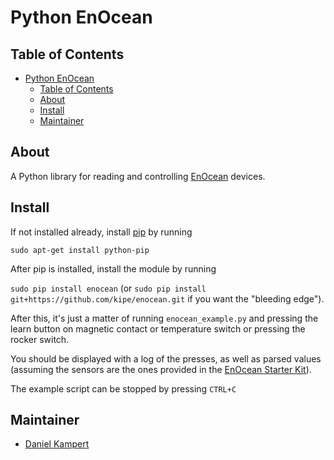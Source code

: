 # Python EnOcean

## Table of Contents

- [Python EnOcean](#python-enocean)
  - [Table of Contents](#table-of-contents)
  - [About](#about)
  - [Install](#install)
  - [Maintainer](#maintainer)

## About

A Python library for reading and controlling [EnOcean](http://www.enocean.com/) devices.

## Install

If not installed already, install [pip](https://pypi.python.org/pypi/pip) by running

`sudo apt-get install python-pip`

After pip is installed, install the module by running

`sudo pip install enocean` (or `sudo pip install git+https://github.com/kipe/enocean.git` if you want the "bleeding edge").

After this, it's just a matter of running `enocean_example.py` and pressing the
learn button on magnetic contact or temperature switch or pressing the rocker switch.

You should be displayed with a log of the presses, as well as parsed values
(assuming the sensors are the ones provided in the [EnOcean Starter Kit](https://www.enocean.com/en/enocean_modules/esk-300)).

The example script can be stopped by pressing `CTRL+C`

## Maintainer

- [Daniel Kampert](mailto:daniel.kameprt@kampis-elektroecke.de)